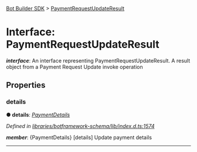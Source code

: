[Bot Builder SDK](../README.md) > [PaymentRequestUpdateResult](../interfaces/botbuilder.paymentrequestupdateresult.md)



# Interface: PaymentRequestUpdateResult

*__interface__*: An interface representing PaymentRequestUpdateResult. A result object from a Payment Request Update invoke operation



## Properties
<a id="details"></a>

###  details

**●  details**:  *[PaymentDetails](botbuilder.paymentdetails.md)* 

*Defined in [libraries/botframework-schema/lib/index.d.ts:1574](https://github.com/Microsoft/botbuilder-js/blob/57c9ba8/libraries/botframework-schema/lib/index.d.ts#L1574)*


*__member__*: {PaymentDetails} [details] Update payment details





___


